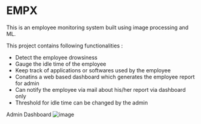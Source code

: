 # EMPX

This is an employee monitoring  system built using image processing and ML.

This project contains following functionalities :

* Detect the employee drowsiness
* Gauge the idle time of the employee
* Keep track of applications or softwares used by the employee
* Conatins a web based dashboard which generates the employee report for admin
* Can notify the employee via mail about his/her report via dashboard only
* Threshold for idle time can be changed by the admin

Admin Dashboard 
![image](https://user-images.githubusercontent.com/66254994/132083209-2e63b9f3-c2fd-4c81-9ed5-991a6d35d4b2.png)

